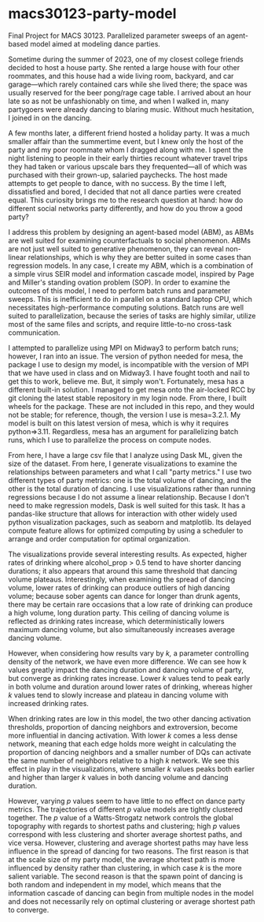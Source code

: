 # macs30123-party-model
Final Project for MACS 30123. Parallelized parameter sweeps of an agent-based model aimed at modeling dance parties.

Sometime during the summer of 2023, one of my closest college friends decided to host a house
party. She rented a large house with four other roommates, and this house had a wide living
room, backyard, and car garage—which rarely contained cars while she lived there; the space
was usually reserved for the beer pong/rage cage table. I arrived about an hour late so as not be
unfashionably on time, and when I walked in, many partygoers were already dancing to blaring
music. Without much hesitation, I joined in on the dancing.

A few months later, a different friend hosted a holiday party. It was a much smaller affair
than the summertime event, but I knew only the host of the party and my poor roommate whom I
dragged along with me. I spent the night listening to people in their early thirties recount
whatever travel trips they had taken or various upscale bars they frequented—all of which was
purchased with their grown-up, salaried paychecks. The host made attempts to get people to
dance, with no success. By the time I left, dissatisfied and bored, I decided that not all dance
parties were created equal. This curiosity brings me to the research question at hand: how do
different social networks party differently, and how do you throw a good party?

I address this problem by designing an agent-based model (ABM), as ABMs are well suited for examining 
counterfactuals to social phenomenon. ABMs are not just well suited to generative phenomenon, they can 
reveal non-linear relationships, which is why they are better suited in some cases than regression models. 
In any case, I create my ABM, which is a combination of a simple virus SEIR model and information cascade model, 
inspired by Page and Miller's standing ovation problem (SOP). In order to examine the outcomes of this model, 
I need to perform batch runs and parameter sweeps. This is inefficient to do in parallel on a standard laptop CPU, 
which necessitates high-performance computing solutions. Batch runs are well suited to parallelization, 
because the series of tasks are highly similar, utilize most of the same files and scripts, and require little-to-no 
cross-task communication.

I attempted to parallelize using MPI on Midway3 to perform batch runs; however, I ran into an issue. 
The version of python needed for mesa, the package I use to design my model, is incompatible with the version 
of MPI that we have used in class and on Midway3. I have fought tooth and nail to get this to work, believe me. 
But, it simply won't. Fortunately, mesa has a different built-in solution. I managed to get mesa onto the air-locked RCC by git cloning the latest stable repository in my login node. From 
there, I built wheels for the package. These are not included in this repo, and they would not be stable; for reference, 
though, the version I use is mesa=3.2.1. My model is built on this latest version of mesa, which is why it requires python=>3.11. 
Regardless, mesa has an argument for parallelizing batch runs, which I use to parallelize the process on compute nodes. 

From here, I have a large csv file that I analyze using Dask ML, given the size of the dataset. From here, I generate visualizations 
to examine the relationships between parameters and what I call "party metrics." I use two different types of party metrics: 
one is the total volume of dancing, and the other is the total duration of dancing. I use visualizations rather than running regressions 
because I do not assume a linear relationship. Because I don't need to make regression models, Dask is well suited for this task. 
It has a pandas-like structure that allows for interaction with other widely used python visualization packages, such as seaborn and matplotlib. 
Its delayed compute feature allows for optimized computing by using a scheduler to arrange and order computation for optimal organization.

The visualizations provide several interesting results. As expected, higher rates of drinking where alcohol_prop > 0.5 tend to have shorter
dancing durations; it also appears that around this same threshold that dancing volume plateaus.
Interestingly, when examining the spread of dancing volume, lower rates of drinking can produce
outliers of high dancing volume; because sober agents can dance for longer than drunk agents,
there may be certain rare occasions that a low rate of drinking can produce a high volume, long
duration party. This ceiling of dancing volume is reflected as drinking rates increase, which
deterministically lowers maximum dancing volume, but also simultaneously increases average
dancing volume.

However, when considering how results vary by _k,_ a parameter controlling density of the network, we have even more difference. We can see how k values greatly impact the dancing
duration and dancing volume of party, but converge as drinking rates increase. Lower _k_ values
tend to peak early in both volume and duration around lower rates of drinking, whereas higher _k_
values tend to slowly increase and plateau in dancing volume with increased drinking rates.

When drinking rates are low in this model, the two other dancing activation thresholds,
proportion of dancing neighbors and extroversion, become more influential in dancing
activation. With lower _k_ comes a less dense network, meaning that each edge holds more weight
in calculating the proportion of dancing neighbors and a smaller number of DQs can activate the
same number of neighbors relative to a high _k_ network. We see this effect in play in the visualizations,
where smaller _k_ values peaks both earlier and higher than larger _k_ values in both dancing volume
and dancing duration.

However, varying _p_ values seem to have little to no effect on dance party metrics.
The trajectories of different _p_ value models are tightly clustered
together. The _p_ value of a Watts-Strogatz network controls the global topography with regards to
shortest paths and clustering; high _p_ values correspond with less clustering and shorter average
shortest paths, and vice versa. However, clustering and average shortest paths may have less
influence in the spread of dancing for two reasons. The first reason is that at the scale size of my
party model, the average shortest path is more influenced by density rather than clustering, in
which case _k_ is the more salient variable. The second reason is that the spawn point of dancing is
both random and independent in my model, which means that the information cascade of
dancing can begin from multiple nodes in the model and does not necessarily rely on optimal
clustering or average shortest path to converge.
